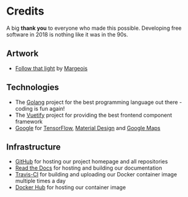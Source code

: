 # Credits

A big **thank you** to everyone who made this possible. Developing free software in 2018 is nothing like it was in the 90s.

## Artwork ##

* [Follow that light](https://www.flickr.com/photos/32658783@N03/24226085838/in/faves-12602671@N04/) by [Margeois](https://www.flickr.com/photos/32658783@N03/)

## Technologies ##
* The [Golang](https://golang.org/) project for the best programming language out there - coding is fun again!
* The [Vuetify](https://vuetifyjs.com/en/) project for providing the best frontend component framework
* [Google](https://developers.google.com/) for [TensorFlow](https://www.tensorflow.org/), [Material Design](https://material.io/) and [Google Maps](https://cloud.google.com/maps-platform/)

## Infrastructure ##

* [GitHub](https://pages.github.com/) for hosting our project homepage and all repositories
* [Read the Docs](https://readthedocs.org/) for hosting and building our documentation
* [Travis-CI](https://travis-ci.org/photoprism/photoprism) for building and uploading our Docker container image multiple times a day
* [Docker Hub](https://hub.docker.com/r/photoprism/photoprism/) for hosting our container image